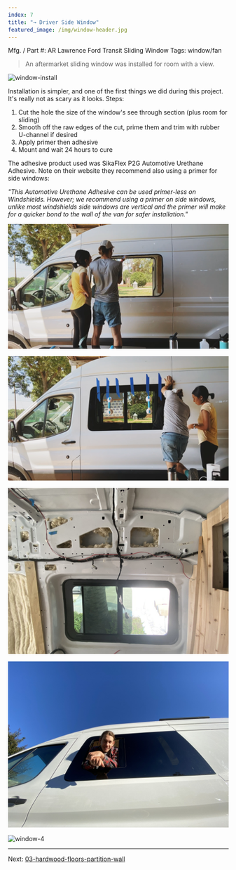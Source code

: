 ```yaml
---
index: 7
title: "→ Driver Side Window"
featured_image: /img/window-header.jpg
---
```


Mfg. / Part #: AR Lawrence Ford Transit Sliding Window
Tags: window/fan

> An aftermarket sliding window was installed for room with a view.

![window-install](img/window-install.gif)

Installation is simpler, and one of the first things we did during this project. It's really not as scary as it looks. Steps:
1. Cut the hole the size of the window's see through section (plus room for sliding)
2. Smooth off the raw edges of the cut, prime them and trim with rubber U-channel if desired
3. Apply primer then adhesive
4. Mount and wait 24 hours to cure

The adhesive product used was SikaFlex P2G Automotive Urethane Adhesive. Note on their website they recommend also using a primer for side windows:

*"This Automotive Urethane Adhesive can be used primer-less on Windshields. However; we recommend using a primer on side windows, unlike most windshields side windows are vertical and the primer will make for a quicker bond to the wall of the van for safer installation."* 

![window-1](img/window-1.png)

![window-2](img/window-2.png)

![IMG_1344](img/IMG_1344.jpg)

![window-3](img/window-3.jpg)

![window-4](img/window-4.jpg)

---

Next:  [03-hardwood-floors-partition-wall](03-hardwood-floors-partition-wall)